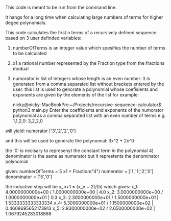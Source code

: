 This code is meant to be run from the command line.

It hangs for a long time when calculating large numbers of terms for higher degee polynomials.

This code calculates the first n terms of a recursively defined sequence based on 3 user definded variables:
1) numberOfTerms is an integer value which spesifies the number of terms to be calculated
2) x1 a rational number represented by the Fraction type from the fractions modual
3) numorator is list of integers whose length is an even number. It is generated from a comma separated list without brackets entered by the user. this list is used to genorate a polynomial whose coefisients and exponents are given by the elements of the list for example:

    nicky@nicky-MacBookPro:~/Projects/recursive-sequence-calculator$ python3 main.py
    Enter the coefficients and exponents of the numorator polynomial 
    as a comma separated list with an even number of terms e.g. 1,1,2,0: 3,2,2,0 

will yield:
    numerator
    ['3','2','2','0']
    
and this will be used to generate the polynomial:
    3x^2 + 2x^0

the '0' is necisary to represenyt the constant term in the polynomial
4) denominator is the same as numerator but it represtents the denominator polynomial

given:
numberOfTerms = 5
x1 = Fraction("4")
numerator = ['1','1','2','0']
denominator = ['5','0']

the inductive step will be x_n+1 = (x_n + 2)/(5)
which gives:
x_1: 4.0000000000e+00 / 1.0000000000e+00  |  4.0
x_2: 3.0000000000e+00 / 1.0000000000e+01  |  0.3
x_3: 2.3000000000e+01 / 1.5000000000e+01  |  1.5333333333333334
x_4: 5.3000000000e+01 / 1.1500000000e+02  |  0.4608695652173913
x_5: 2.8300000000e+02 / 2.6500000000e+02  |  1.0679245283018868

